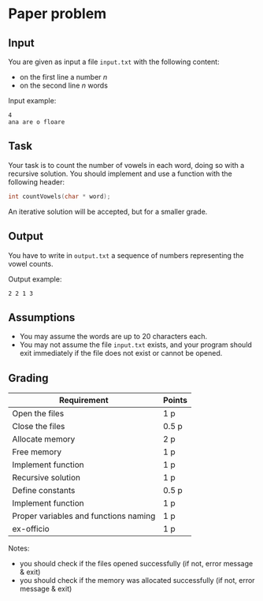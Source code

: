 # Paper problem

## Input

You are given as input a file `input.txt` with the following content:
* on the first line a number _n_
* on the second line _n_ words

Input example:
```
4
ana are o floare
```

## Task

Your task is to count the number of vowels in each word, doing so with a  recursive solution. You should implement and use a function with the following header:
```c
int countVowels(char * word);
```
An iterative solution will be accepted, but for a smaller grade.

## Output
You have to write in `output.txt` a sequence of numbers representing the vowel counts.

Output example:
```
2 2 1 3
```

## Assumptions

* You may assume the words are up to 20 characters each.
* You may not assume the file `input.txt` exists, and your program should exit immediately if the file does not exist or cannot be opened.

## Grading 

| Requirement                           | Points |
| ------------------------------------- | ------ |
| Open the files                        | 1 p    |
| Close the files                       | 0.5 p  |
| Allocate memory                       | 2 p    |
| Free memory                           | 1 p    |
| Implement function                    | 1 p    |
| Recursive solution                    | 1 p    |
| Define constants                      | 0.5 p  |
| Implement function                    | 1 p    |
| Proper variables and functions naming | 1 p    |
| ex-officio                            | 1 p    |

Notes:
* you should check if the files opened successfully (if not, error message & exit)
* you should check if the memory was allocated successfully (if not, error message & exit)
